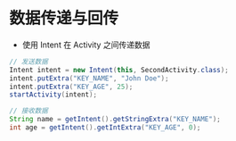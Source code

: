# 数据传递与回传

- 使用 Intent 在 Activity 之间传递数据

```java
// 发送数据
Intent intent = new Intent(this, SecondActivity.class);
intent.putExtra("KEY_NAME", "John Doe");
intent.putExtra("KEY_AGE", 25);
startActivity(intent);

// 接收数据
String name = getIntent().getStringExtra("KEY_NAME");
int age = getIntent().getIntExtra("KEY_AGE", 0);
```